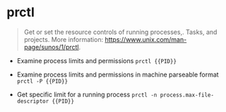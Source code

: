 # prctl
> Get or set the resource controls of running processes,.
> Tasks, and projects.
> More information: <https://www.unix.com/man-page/sunos/1/prctl>.

- Examine process limits and permissions
`prctl {{PID}}`

- Examine process limits and permissions in machine parseable format
`prctl -P {{PID}}`

- Get specific limit for a running process
`prctl -n process.max-file-descriptor {{PID}}`
